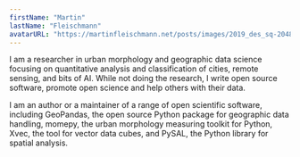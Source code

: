 ```yaml
---
firstName: "Martin"
lastName: "Fleischmann"
avatarURL: "https://martinfleischmann.net/posts/images/2019_des_sq-2048x2048.png"
---
```


I am a researcher in urban morphology and geographic data science focusing on quantitative analysis and classification of cities, remote sensing, and bits of AI. While not doing the research, I write open source software, promote open science and help others with their data.

I am an author or a maintainer of a range of open scientific software, including GeoPandas, the open source Python package for geographic data handling, momepy, the urban morphology measuring toolkit for Python, Xvec, the tool for vector data cubes, and PySAL, the Python library for spatial analysis.
